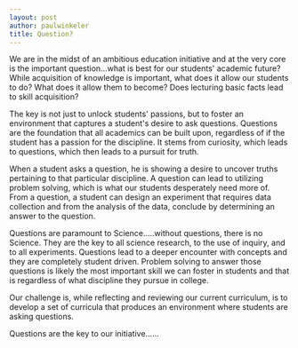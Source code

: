 ```yaml
---
layout: post
author: paulwinkeler
title: Question?
---
```

We are in the midst of an ambitious education initiative and at the very core is the important question...what is best for our students' academic future?  While acquisition of knowledge is important, what does it allow our students to do?  What does it allow them to become?  Does lecturing basic facts lead to skill acquisition?  

The key is not just to unlock students' passions, but to foster an environment that captures a student's desire to ask questions.  Questions are the foundation that all academics can be built upon, regardless of if the student has a passion for the discipline.  It stems from curiosity, which leads to questions, which then leads to a pursuit for truth.  

When a student asks a question, he is showing a desire to uncover truths pertaining to that particular discipline.  A question can lead to utilizing problem solving, which is what our students desperately need more of.  From a question, a student can design an experiment that requires data collection and from the analysis of the data, conclude by determining an answer to the question.  

Questions are paramount to Science.....without questions, there is no Science.  They are the key to all science research, to the use of inquiry, and to all experiments.  Questions lead to a deeper encounter with concepts and they are completely student driven.  Problem solving to answer those questions is likely the most important skill we can foster in students and that is regardless of what discipline they pursue in college.

Our challenge is, while reflecting and reviewing our current curriculum, is to develop a set of curricula that produces an environment where students are asking questions.  

Questions are the key to our initiative......